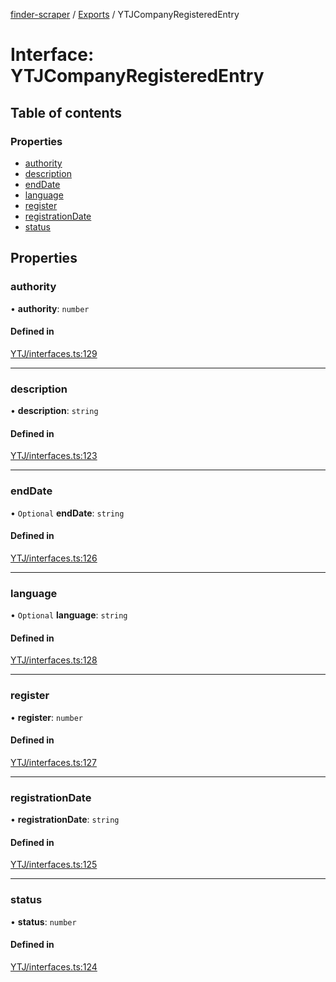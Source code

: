 [finder-scraper](../README.md) / [Exports](../modules.md) / YTJCompanyRegisteredEntry

# Interface: YTJCompanyRegisteredEntry

## Table of contents

### Properties

- [authority](YTJCompanyRegisteredEntry.md#authority)
- [description](YTJCompanyRegisteredEntry.md#description)
- [endDate](YTJCompanyRegisteredEntry.md#enddate)
- [language](YTJCompanyRegisteredEntry.md#language)
- [register](YTJCompanyRegisteredEntry.md#register)
- [registrationDate](YTJCompanyRegisteredEntry.md#registrationdate)
- [status](YTJCompanyRegisteredEntry.md#status)

## Properties

### authority

• **authority**: `number`

#### Defined in

[YTJ/interfaces.ts:129](https://github.com/launde/finder-scraper/blob/4aa87da/src/YTJ/interfaces.ts#L129)

___

### description

• **description**: `string`

#### Defined in

[YTJ/interfaces.ts:123](https://github.com/launde/finder-scraper/blob/4aa87da/src/YTJ/interfaces.ts#L123)

___

### endDate

• `Optional` **endDate**: `string`

#### Defined in

[YTJ/interfaces.ts:126](https://github.com/launde/finder-scraper/blob/4aa87da/src/YTJ/interfaces.ts#L126)

___

### language

• `Optional` **language**: `string`

#### Defined in

[YTJ/interfaces.ts:128](https://github.com/launde/finder-scraper/blob/4aa87da/src/YTJ/interfaces.ts#L128)

___

### register

• **register**: `number`

#### Defined in

[YTJ/interfaces.ts:127](https://github.com/launde/finder-scraper/blob/4aa87da/src/YTJ/interfaces.ts#L127)

___

### registrationDate

• **registrationDate**: `string`

#### Defined in

[YTJ/interfaces.ts:125](https://github.com/launde/finder-scraper/blob/4aa87da/src/YTJ/interfaces.ts#L125)

___

### status

• **status**: `number`

#### Defined in

[YTJ/interfaces.ts:124](https://github.com/launde/finder-scraper/blob/4aa87da/src/YTJ/interfaces.ts#L124)
